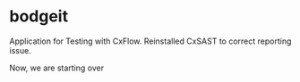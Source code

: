 # bodgeit

Application for Testing with CxFlow.
Reinstalled CxSAST to correct reporting issue.

Now, we are starting over

